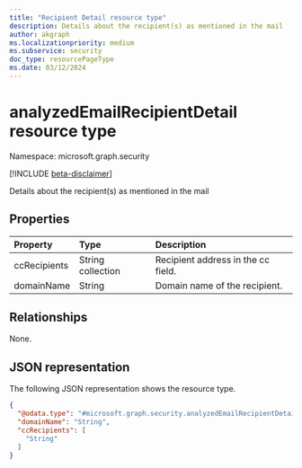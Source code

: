 ```yaml
---
title: "Recipient Detail resource type"
description: Details about the recipient(s) as mentioned in the mail
author: akgraph
ms.localizationpriority: medium
ms.subservice: security
doc_type: resourcePageType
ms.date: 03/12/2024
---
```


# analyzedEmailRecipientDetail resource type

Namespace: microsoft.graph.security

[!INCLUDE [beta-disclaimer](../../includes/beta-disclaimer.md)]

Details about the recipient(s) as mentioned in the mail

## Properties
|Property|Type|Description|
|:---|:---|:---|
|ccRecipients|String collection|Recipient address in the cc field.|
|domainName|String|Domain name of the recipient.|

## Relationships
None.

## JSON representation
The following JSON representation shows the resource type.
<!-- {
  "blockType": "resource",
  "@odata.type": "microsoft.graph.security.analyzedEmailRecipientDetail"
}
-->
``` json
{
  "@odata.type": "#microsoft.graph.security.analyzedEmailRecipientDetail",
  "domainName": "String",
  "ccRecipients": [
    "String"
  ]
}
```

